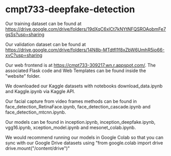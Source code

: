 # cmpt733-deepfake-detection


Our training dataset can be found at https://drive.google.com/drive/folders/19dXqC6xlCt7kNYtNFQSROAobmFe7gsSs?usp=sharing

Our validation dataset can be found at https://drive.google.com/drive/folders/14N8b-MTdtfI1f8xZbW6UmhR5io66-xvC?usp=sharing

Our web frontend is at https://cmpt733-309217.wn.r.appspot.com/. The associated Flask code and Web Templates can be found inside the "website" folder.

We downloaded our Kaggle datasets with notebooks download_data.ipynb and Kaggle.ipynb via Kaggle API.

Our facial capture from video frames methods can be found in face_detection_RetinaFace.ipynb, face_detection_cascade.ipynb and face_detection_mtcnn.ipynb.

Our models can be found in inception.ipynb, inception_deepfake.ipynb, vgg16.ipynb, xception_model.ipynb and 
mesonet_colab.ipynb.

We would recommend running our models in Google Colab so that you can sync with our Google Drive datasets using "from google.colab import drive
drive.mount("/content/drive")"



